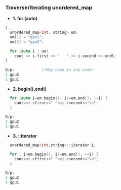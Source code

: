 ### Traverse/Iterating unordered_map
- **1. for (auto)**
```c++
{
  unordered_map<int, string> um;
  um[1] = "gpu1";
  um[2] = "gpu2";
  
  for (auto i : um) 
    cout << i.first << "   " << i.second << endl;
}    
 
O/p:            //May come in any order
2 gpu2
1 gpu1
```

- **2. begin(),end()**
```c++
  for (auto i=um.begin(); i!=um.end(); ++i) {
    cout<<i->first<<" "<<i->second<<"\n";
  }
  
O/p:
2 gpu2
1 gpu1  
```

- **3. ::iterator**
```c++
  unordered_map<int,string>::iterator i;

  for ( i=um.begin(); i!=um.end(); ++i) {
    cout<<i->first<<" "<<i->second<<"\n";
  }
  
O/p:
2 gpu2
1 gpu1  
```  
